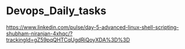 # Devops_Daily_tasks

https://www.linkedin.com/pulse/day-5-advanced-linux-shell-scripting-shubham-niranjan-4xhqc/?trackingId=gZ59pqQHTCqUgdRiQoyXDA%3D%3D
